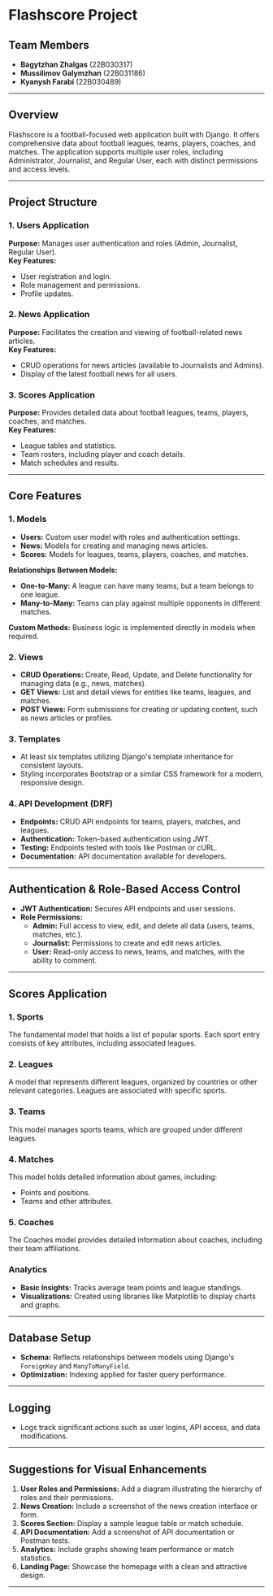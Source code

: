 # Flashscore Project

## Team Members
- **Bagytzhan Zhalgas** (22B030317)  
- **Mussilimov Galymzhan** (22B031186)  
- **Kyanysh Farabi** (22B030489)

---

## Overview
Flashscore is a football-focused web application built with Django. It offers comprehensive data about football leagues, teams, players, coaches, and matches. The application supports multiple user roles, including Administrator, Journalist, and Regular User, each with distinct permissions and access levels.

---

## Project Structure

### 1. Users Application
**Purpose:** Manages user authentication and roles (Admin, Journalist, Regular User).  
**Key Features:**
- User registration and login.
- Role management and permissions.
- Profile updates.

### 2. News Application
**Purpose:** Facilitates the creation and viewing of football-related news articles.  
**Key Features:**
- CRUD operations for news articles (available to Journalists and Admins).
- Display of the latest football news for all users.

### 3. Scores Application
**Purpose:** Provides detailed data about football leagues, teams, players, coaches, and matches.  
**Key Features:**
- League tables and statistics.
- Team rosters, including player and coach details.
- Match schedules and results.

---

## Core Features

### 1. Models
- **Users:** Custom user model with roles and authentication settings.
- **News:** Models for creating and managing news articles.
- **Scores:** Models for leagues, teams, players, coaches, and matches.

**Relationships Between Models:**
- **One-to-Many:** A league can have many teams, but a team belongs to one league.
- **Many-to-Many:** Teams can play against multiple opponents in different matches.

**Custom Methods:** Business logic is implemented directly in models when required.

### 2. Views
- **CRUD Operations:** Create, Read, Update, and Delete functionality for managing data (e.g., news, matches).
- **GET Views:** List and detail views for entities like teams, leagues, and matches.
- **POST Views:** Form submissions for creating or updating content, such as news articles or profiles.

### 3. Templates
- At least six templates utilizing Django's template inheritance for consistent layouts.
- Styling incorporates Bootstrap or a similar CSS framework for a modern, responsive design.

### 4. API Development (DRF)
- **Endpoints:** CRUD API endpoints for teams, players, matches, and leagues.
- **Authentication:** Token-based authentication using JWT.
- **Testing:** Endpoints tested with tools like Postman or cURL.
- **Documentation:** API documentation available for developers.

---

## Authentication & Role-Based Access Control
- **JWT Authentication:** Secures API endpoints and user sessions.
- **Role Permissions:**
  - **Admin:** Full access to view, edit, and delete all data (users, teams, matches, etc.).
  - **Journalist:** Permissions to create and edit news articles.
  - **User:** Read-only access to news, teams, and matches, with the ability to comment.

---

## Scores Application

### 1. Sports
The fundamental model that holds a list of popular sports. Each sport entry consists of key attributes, including associated leagues.

### 2. Leagues
A model that represents different leagues, organized by countries or other relevant categories. Leagues are associated with specific sports.

### 3. Teams
This model manages sports teams, which are grouped under different leagues.

### 4. Matches
This model holds detailed information about games, including:
- Points and positions.
- Teams and other attributes.

### 5. Coaches
The Coaches model provides detailed information about coaches, including their team affiliations.

### Analytics
- **Basic Insights:** Tracks average team points and league standings.
- **Visualizations:** Created using libraries like Matplotlib to display charts and graphs.

---

## Database Setup
- **Schema:** Reflects relationships between models using Django's `ForeignKey` and `ManyToManyField`.
- **Optimization:** Indexing applied for faster query performance.

---

## Logging
- Logs track significant actions such as user logins, API access, and data modifications.

---

## Suggestions for Visual Enhancements
1. **User Roles and Permissions:** Add a diagram illustrating the hierarchy of roles and their permissions.
2. **News Creation:** Include a screenshot of the news creation interface or form.
3. **Scores Section:** Display a sample league table or match schedule.
4. **API Documentation:** Add a screenshot of API documentation or Postman tests.
5. **Analytics:** Include graphs showing team performance or match statistics.
6. **Landing Page:** Showcase the homepage with a clean and attractive design.

---

